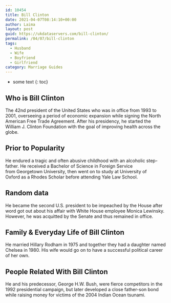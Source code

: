 ```yaml
---
id: 10454
title: Bill Clinton
date: 2021-04-07T08:14:10+00:00
author: Laima
layout: post
guid: https://ukdataservers.com/bill-clinton/
permalink: /04/07/bill-clinton
tags:
  - Husband
  - Wife
  - Boyfriend
  - Girlfriend
category: Marriage Guides
---
```


* some text
{: toc}


## Who is Bill Clinton
                  
                  
                  
The 42nd president of the United States who was in office from 1993 to 2001, overseeing a period of economic expansion while signing the North American Free Trade Agreement. After his presidency, he started the William J. Clinton Foundation with the goal of improving health across the globe. 
                  
              
            
              
            
                
                
                
## Prior to Popularity
                  
                  
                  
He endured a tragic and often abusive childhood with an alcoholic step-father. He received a Bachelor of Science in Foreign Service from Georgetown University, then went on to study at University of Oxford as a Rhodes Scholar before attending Yale Law School. 
                  
              
            
              
            
                
                
                
## Random data
                  
                  
                  
He became the second U.S. president to be impeached by the House after word got out about his affair with White House employee Monica Lewinsky. However, he was acquitted by the Senate and thus remained in office. 
                  
              
            
              
            
                
                
                
## Family & Everyday Life of Bill Clinton
                  
                  
                  
He married Hillary Rodham in 1975 and together they had a daughter named Chelsea in 1980. His wife would go on to have a successful political career of her own. 
                  
              
            
              
            
                
                
                
## People Related With Bill Clinton
                  
                  
                  
He and his predecessor, George H.W. Bush, were fierce competitors in the 1992 presidential campaign, but later developed a close father-son bond while raising money for victims of the 2004 Indian Ocean tsunami. 
                  
              
            
              
            
                
              
            
              
              
            
            
              
            
          
          
          